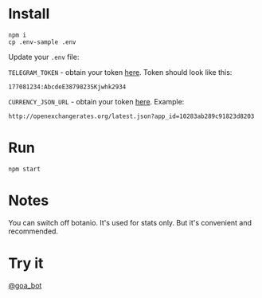 Install
=======

```
npm i
cp .env-sample .env
```

Update your `.env` file:

`TELEGRAM_TOKEN` - obtain your token
[here](https://core.telegram.org/bots#botfather). Token should look like this:

```
177081234:AbcdeE3879823SKjwhk2934
```

`CURRENCY_JSON_URL` - obtain your token [here](http://openexchangerates.org/).
Example:

```
http://openexchangerates.org/latest.json?app_id=10283ab289c91823d8203
```

Run
===

```
npm start
```

Notes
=====

You can switch off botanio. It's used for stats only. But it's convenient and
recommended.

Try it
======

[@goa_bot](https://telegram.me/goa_bot)
